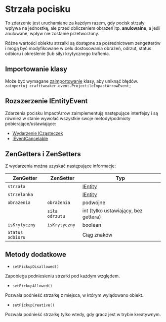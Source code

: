 # Strzała pocisku

To zdarzenie jest uruchamiane za każdym razem, gdy pocisk strzały wpływa na jednostkę, ale przed obliczeniem obrażeń itp. **anulowalne**, a jeśli anulowane, wpływ nie zostanie przetworzony.

Różne wartości obiektu strzałki są dostępne za pośrednictwem zengetterów i mogą być modyfikowane w celu dostosowania obrażeń, odrzut, status odbioru i określenie (lub siły) krytycznego trafienia.

## Importowanie klasy
Może być wymagane [zaimportowanie](/AdvancedFunctions/Import/) klasy, aby uniknąć błędów.  
`zaimportuj crafttweaker.event.ProjectileImpactArrowEvent;`

## Rozszerzenie IEntityEvent
Zdarzenia pocisku ImpactArrow zaimplementują następujące interfejsy i są również w stanie wywołać wszystkie swoje metody/podmioty pobierające/ustawiające:

- [Wydarzenie ICząsteczek](/Vanilla/Events/Events/IProjectileEvent/)
- [IEventCancelable](/Vanilla/Events/Events/IEventCancelable/)

## ZenGetters i ZenSetters

Z wydarzenia można uzyskać następujące informacje:

| ZenGetter        | ZenSetter      | Typ                                   |
| ---------------- | -------------- | ------------------------------------- |
| `strzała`        |                | [IEntity](/Vanilla/Entities/IEntity/) |
| `strzelanka`     |                | [IEntity](/Vanilla/Entities/IEntity/) |
| `obrażenia`      | `obrażenia`    | podwójne                              |
|                  | `siła odrzutu` | int (tylko ustawiający, bez gettera)  |
| `isKrytyczny`    | `isKrytyczny`  | boolean                               |
| `Status odbioru` |                | Ciąg znaków                           |

## Metody dodatkowe

- `setPickupDisallowed()`

Zapobiega podniesieniu strzałki pod każdym względem.

- `setPickupAllowed()`

Pozwala podnieść strzałkę z miejsca, w którym wylądowano obiekt.

- `setPickupCreative()`

Pozwala podnieść strzałkę tylko wtedy, gdy gracz jest w trybie kreatywnym.
